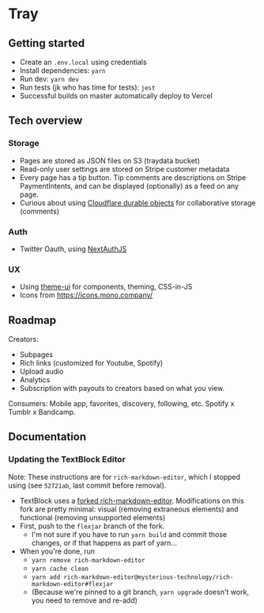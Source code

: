 # Tray

## Getting started

- Create an `.env.local` using credentials
- Install dependencies: `yarn`
- Run dev: `yarn dev`
- Run tests (jk who has time for tests): `jest`
- Successful builds on master automatically deploy to Vercel

## Tech overview

### Storage

- Pages are stored as JSON files on S3 (traydata bucket)
- Read-only user settings are stored on Stripe customer metadata
- Every page has a tip button. Tip comments are descriptions on Stripe PaymentIntents, and can be displayed (optionally) as a feed on any page.
- Curious about using [Cloudflare durable objects](https://blog.cloudflare.com/introducing-workers-durable-objects/) for collaborative storage (comments)

### Auth

- Twitter Oauth, using [NextAuthJS](https://next-auth.js.org/)

### UX

- Using [theme-ui](https://theme-ui.com/components) for components, theming, CSS-in-JS
- Icons from https://icons.mono.company/

## Roadmap

Creators:

- Subpages
- Rich links (customized for Youtube, Spotify)
- Upload audio
- Analytics
- Subscription with payouts to creators based on what you view.

Consumers: Mobile app, favorites, discovery, following, etc. Spotify x Tumblr x Bandcamp.

## Documentation

### Updating the TextBlock Editor

Note: These instructions are for `rich-markdown-editor`, which I stopped using (see `52721ab`, last commit before removal).

- TextBlock uses a [forked rich-markdown-editor](https://github.com/mysterious-technology/rich-markdown-editor). Modifications on this fork are pretty minimal: visual (removing extraneous elements) and functional (removing unsupported elements)
- First, push to the `flexjar` branch of the fork.
  - I'm not sure if you have to run `yarn build` and commit those changes, or if that happens as part of yarn...
- When you're done, run
  - `yarn remove rich-markdown-editor`
  - `yarn cache clean`
  - `yarn add rich-markdown-editor@mysterious-technology/rich-markdown-editor#flexjar`
  - (Because we're pinned to a git branch, `yarn upgrade` doesn't work, you need to remove and re-add)

